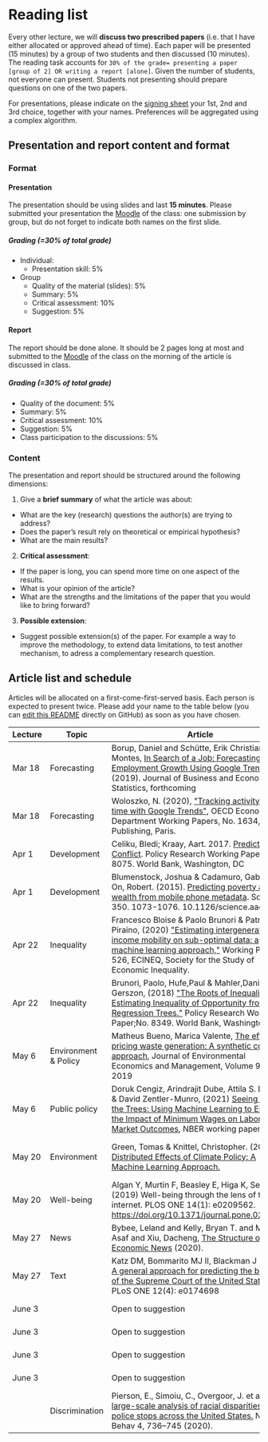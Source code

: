 # Reading list

Every other lecture, we will **discuss two prescribed papers** (i.e. that I have either allocated or approved ahead of time). Each paper will be presented (15 minutes) by a group of two students and then discussed (10 minutes). The reading task accounts for `30% of the grade= presenting a paper [group of 2] OR writing a report [alone]`. Given the number of students, not everyone can present.
Students not presenting should prepare questions on one of the two papers.

For presentations, please indicate on the [signing sheet](https://docs.google.com/spreadsheets/d/1e4dDQDuJbImoBO9dWjGkpDOwDiZBpd2fddcO3PZb9IQ/edit?usp=sharing) your 1st, 2nd and 3rd choice, together with your names. Preferences will be aggregated using a complex algorithm. 

## Presentation and report content and format

### Format

#### Presentation
The presentation should be using slides and last **15 minutes**.
Please submitted your presentation the [Moodle](https://moodle-app2.let.ethz.ch/course/view.php?id=14461) of the class: one submission by group, but do not forget to indicate both names on the first slide.

##### Grading (=30% of total grade)
- Individual: 
  - Presentation skill: 5%
- Group
  - Quality of the material (slides): 5%
  - Summary: 5%
  - Critical assessment: 10%
  - Suggestion: 5%

#### Report
The report should be done alone. It should be 2 pages long at most and submitted to the [Moodle](https://moodle-app2.let.ethz.ch/course/view.php?id=14461) of the class on the morning of the article is discussed in class.

##### Grading (=30% of total grade)
- Quality of the document: 5%
- Summary: 5%
- Critical assessment: 10%
- Suggestion: 5%
- Class participation to the discussions: 5%

### Content

The presentation and report should be structured around the following dimensions:
1. Give a **brief summary** of what the article was about:
  - What are the key (research) questions the author(s) are trying to address?
  - Does the paper’s result rely on theoretical or empirical hypothesis?
  - What are the main results?
2. **Critical assessment**:
  - If the paper is long, you can spend more time on one aspect of the results.
  - What is your opinion of the article?
  - What are the strengths and the limitations of the paper that you would like to bring forward?
3. **Possible extension**:
  - Suggest possible extension(s) of the paper. For example a way to improve the methodology, to extend data limitations, to test another mechanism, to adress a complementary research question.

## Article list and schedule

Articles will be allocated on a first-come-first-served basis. Each person is expected to present twice. Please add your name to the table below (you can [edit this README](https://help.github.com/articles/editing-files-in-your-repository/) directly on GitHub) as soon as you have chosen.

| Lecture | Topic   | Article | Presenters |
|---------|---------|---------|------------|
| Mar 18  |Forecasting |  Borup, Daniel and Schütte, Erik Christian Montes, [In Search of a Job: Forecasting Employment Growth Using Google Trends](https://ssrn.com/abstract=3423124) (2019). Journal of Business and Economic Statistics, forthcoming |   |
| Mar 18  |Forecasting | Woloszko, N. (2020), ["Tracking activity in real time with Google Trends"](https://doi.org/10.1787/6b9c7518-en), OECD Economics Department Working Papers, No. 1634, OECD Publishing, Paris.| Zhijia Xiong, Andreas Felderer |
| Apr 1  |Development | Celiku, Bledi; Kraay, Aart. 2017. [Predicting Conflict](https://openknowledge.worldbank.org/bitstream/handle/10986/26847/WPS8075.pdf?sequence=1&isAllowed=y). Policy Research Working Paper;No. 8075. World Bank, Washington, DC  | Dominic Caviezel |
|  Apr 1  |Development |  Blumenstock, Joshua & Cadamuro, Gabriel & On, Robert. (2015). [Predicting poverty and wealth from mobile phone metadata](https://science.sciencemag.org/content/350/6264/1073). Science. 350. 1073-1076. 10.1126/science.aac4420.  | Verônica Natividade, David Metzger  |
| Apr 22  |Inequality | Francesco Bloise & Paolo Brunori & Patrizio Piraino, (2020) ["Estimating intergenerational income mobility on sub-optimal data: a machine learning approach,"](http://www.ecineq.org/milano/WP/ECINEQ2020-526.pdf) Working Papers 526, ECINEQ, Society for the Study of Economic Inequality.  | Riccardo Giacomello, Benjamin Landry  |
| Apr 22  |Inequality |  Brunori, Paolo, Hufe,Paul & Mahler,Daniel Gerszon, (2018)  ["The Roots of Inequality: Estimating Inequality of Opportunity from Regression Trees."](https://openknowledge.worldbank.org/bitstream/handle/10986/29410/WPS8349.pdf) Policy Research Working Paper;No. 8349. World Bank, Washington, DC. | Damian Durrer |
| May 6  |Environment & Policy | Matheus Bueno, Marica Valente, [The effects of pricing waste generation: A synthetic control approach](https://www.sciencedirect.com/science/article/pii/S0095069618304169?via%3Dihub), Journal of Environmental Economics and Management, Volume 96, 2019 |Caiyi Zhang, Meijun Chen  |
| May 6  |Public policy |  Doruk Cengiz, Arindrajit Dube, Attila S. Lindner & David Zentler-Munro, (2021) [Seeing Beyond the Trees: Using Machine Learning to Estimate the Impact of Minimum Wages on Labor Market Outcomes](https://www.nber.org/papers/w28399), NBER working paper | Julian Koller, Haoxin Cai |
| May 20  |Environment | Green, Tomas & Knittel, Christopher. (2020). [Distributed Effects of Climate Policy: A Machine Learning Approach. ](http://ceepr.mit.edu/files/papers/The-Roosevelt-Project-WP-3.pdf) | Antoine Desbordes, Joe Boucher |
| May 20  |Well-being |  Algan Y, Murtin F, Beasley E, Higa K, Senik C (2019) Well-being through the lens of the internet. PLOS ONE 14(1): e0209562. https://doi.org/10.1371/journal.pone.0209562  | Florian Dorner  |
| May 27  |News | Bybee, Leland and Kelly, Bryan T. and Manela, Asaf and Xiu, Dacheng, [The Structure of Economic News](https://ssrn.com/abstract=3446225) (2020). | Jiaying Wang |
| May 27  |Text | Katz DM, Bommarito MJ II, Blackman J (2017) [A general approach for predicting the behavior of the Supreme Court of the United States](https://journals.plos.org/plosone/article?id=10.1371/journal.pone.0174698). PLoS ONE 12(4): e0174698 | Marina Ivanović, Michael Andres |
| June 3  | | Open to suggestion  | Student 1, Student 2 |
| June 3  | | Open to suggestion  | Student 1, Student 2 |
| June 3  | | Open to suggestion  | Student 1, Student 2 |
| June 3  | | Open to suggestion  | Student 1, Student 2 |
|   |Discrimination | Pierson, E., Simoiu, C., Overgoor, J. et al. [A large-scale analysis of racial disparities in police stops across the United States.](https://rdcu.be/cfg4x) Nat Hum Behav 4, 736–745 (2020). | Student 1, Student 2 |
